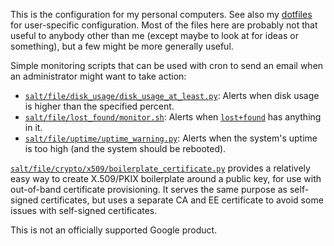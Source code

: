This is the configuration for my personal computers. See also my
[dotfiles](https://github.com/dseomn/dotfiles) for user-specific configuration.
Most of the files here are probably not that useful to anybody other than me
(except maybe to look at for ideas or something), but a few might be more
generally useful.

Simple monitoring scripts that can be used with cron to send an email when an
administrator might want to take action:

* [`salt/file/disk_usage/disk_usage_at_least.py`](salt/file/disk_usage/disk_usage_at_least.py):
  Alerts when disk usage is higher than the specified percent.
* [`salt/file/lost_found/monitor.sh`](salt/file/lost_found/monitor.sh): Alerts
  when
  [`lost+found`](https://unix.stackexchange.com/questions/18154/what-is-the-purpose-of-the-lostfound-folder-in-linux-and-unix)
  has anything in it.
* [`salt/file/uptime/uptime_warning.py`](salt/file/uptime/uptime_warning.py):
  Alerts when the system's uptime is too high (and the system should be
  rebooted).

[`salt/file/crypto/x509/boilerplate_certificate.py`](salt/file/crypto/x509/boilerplate_certificate.py)
provides a relatively easy way to create X.509/PKIX boilerplate around a public
key, for use with out-of-band certificate provisioning. It serves the same
purpose as self-signed certificates, but uses a separate CA and EE certificate
to avoid some issues with self-signed certificates.

This is not an officially supported Google product.
